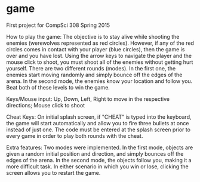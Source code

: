 game
====

First project for CompSci 308 Spring 2015

How to play the game: The objective is to stay alive while shooting the enemies (werewolves represented as red circles). However, if any of the red circles comes in contact with your player (blue circles), then the game is over and you have lost. Using the arrow keys to navigate the player and the mouse click to shoot, you must shoot all of the enemies without getting hurt yourself. There are two different rounds (modes). In the first one, the enemies start moving randomly and simply bounce off the edges of the arena. In the second mode, the enemies know your location and follow you. Beat both of these levels to win the game.

Keys/Mouse input: Up, Down, Left, Right to move in the respective directions; Mouse click to shoot

Cheat Keys: On initial splash screen, if "CHEAT" is typed into the keyboard, the game will start automatically and allow you to fire three bullets at once instead of just one. The code must be entered at the splash screen prior to every game in order to play both rounds with the cheat.

Extra features: Two modes were implemented. In the first mode, objects are given a random initial position and direction, and simply bounces off the edges of the arena. In the second mode, the objects follow you, making it a more difficult task. In either scenario in which you win or lose, clicking the screen allows you to restart the game.

